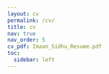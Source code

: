 ```yaml
---
layout: cv
permalink: /cv/
title: cv
nav: true
nav_order: 5
cv_pdf: Imaan_Sidhu_Resume.pdf
toc:
  sidebar: left
---
```

